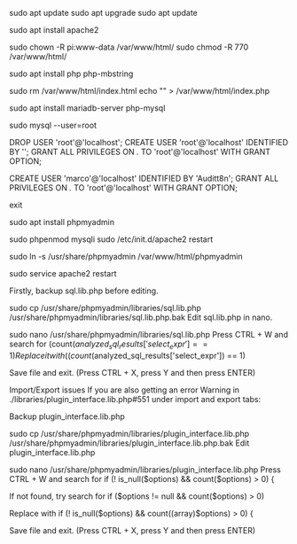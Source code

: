 sudo apt update
sudo apt upgrade
sudo apt update

sudo apt install apache2

sudo chown -R pi:www-data /var/www/html/
sudo chmod -R 770 /var/www/html/

sudo apt install php php-mbstring

sudo rm /var/www/html/index.html
echo "<?php phpinfo ();?>" > /var/www/html/index.php


sudo apt install mariadb-server php-mysql

sudo mysql --user=root



DROP USER 'root'@'localhost';
CREATE USER 'root'@'localhost' IDENTIFIED BY '';
GRANT ALL PRIVILEGES ON *.* TO 'root'@'localhost' WITH GRANT OPTION;

CREATE USER 'marco'@'localhost' IDENTIFIED BY 'Auditt8n';
GRANT ALL PRIVILEGES ON *.* TO 'root'@'localhost' WITH GRANT OPTION;

exit



sudo apt install phpmyadmin

sudo phpenmod mysqli
sudo /etc/init.d/apache2 restart

sudo ln -s /usr/share/phpmyadmin /var/www/html/phpmyadmin

sudo service apache2 restart






Firstly, backup sql.lib.php before editing.

sudo cp /usr/share/phpmyadmin/libraries/sql.lib.php /usr/share/phpmyadmin/libraries/sql.lib.php.bak
Edit sql.lib.php in nano.

sudo nano /usr/share/phpmyadmin/libraries/sql.lib.php
Press CTRL + W and search for (count($analyzed_sql_results['select_expr'] == 1)
Replace it with ((count($analyzed_sql_results['select_expr']) == 1)

Save file and exit. (Press CTRL + X, press Y and then press ENTER)

Import/Export issues
If you are also getting an error Warning in ./libraries/plugin_interface.lib.php#551 under import and export tabs:

Backup plugin_interface.lib.php

sudo cp /usr/share/phpmyadmin/libraries/plugin_interface.lib.php /usr/share/phpmyadmin/libraries/plugin_interface.lib.php.bak
Edit plugin_interface.lib.php

sudo nano /usr/share/phpmyadmin/libraries/plugin_interface.lib.php
Press CTRL + W and search for if (! is_null($options) && count($options) > 0) {

If not found, try search for if ($options != null && count($options) > 0)

Replace with if (! is_null($options) && count((array)$options) > 0) {

Save file and exit. (Press CTRL + X, press Y and then press ENTER)
